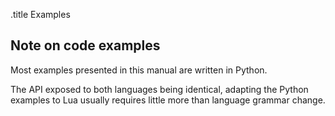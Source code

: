 .title Examples

## Note on code examples

Most examples presented in this manual are written in Python.

The API exposed to both languages being identical, adapting the Python examples to Lua usually requires little more than language grammar change.

